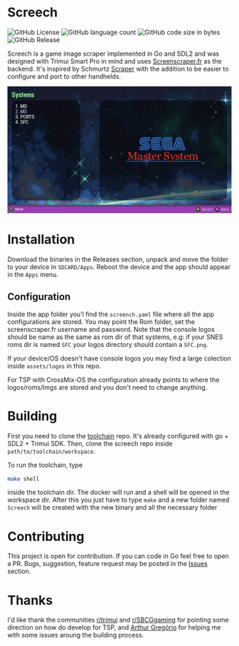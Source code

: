 # Screech

  <p align="left">
  <img alt="GitHub License" src="https://img.shields.io/github/license/anibaldeboni/screech?logo=gnu">
  <img alt="GitHub language count" src="https://img.shields.io/github/languages/count/anibaldeboni/screech?logo=go">
  <img alt="GitHub code size in bytes" src="https://img.shields.io/github/languages/code-size/anibaldeboni/rapper">
  <img href="https://github.com/anibaldeboni/rapper/releases/latest" alt="GitHub Release" src="https://img.shields.io/github/v/release/anibaldeboni/screech?logo=semanticrelease">
  </p>

Screech is a game image scraper implemented in Go and SDL2 and was designed with Trimui Smart Pro in mind and uses [Screenscraper.fr](https://www.screenscraper.fr/) as the backend. It's inspired by Schmurtz [Scraper](https://github.com/schmurtzm/TrimUI-Smart-Pro/tree/main/Scraper) with the addition to be easier to configure and port to other handhelds.

![Screench main screen](./assets/screenshot.png)

# Installation
Download the binaries in the Releases section, unpack and move the folder to your device in  `SDCARD/Apps`. Reboot the device and the app should appear in the `Apps` menu.

## Configuration
Inside the app folder you'l find the `screench.yaml` file where all the app configurations are stored. You may point the Rom folder, set the screenscraper.fr username and password. Note that the console logos should be name as the same as rom dir of that systems, e.g: if your SNES roms dir is named `SFC` your logos directory should contain a `SFC.png`.

If your device/OS doesn't have console logos you may find a large colection inside `assets/logos` in this repo.

For TSP with CrossMix-OS the configuration already points to where the logos/roms/Imgs are stored and you don't need to change anything.

# Building

First you need to clone the [toolchain](https://github.com/anibaldeboni/trimui-smart-pro-toolchain) repo. It's already configured with go + SDL2 + Trimui SDK.
Then, clone the screech repo inside `path/to/toolchain/workspace`.

To run the toolchain, type
```sh
make shell
```
inside the toolchain dir. The docker will run and a shell will be opened in the workspace dir.
After this you just have to type `make` and a new folder named `Screech` will be created with the new binary and all the necessary folder

# Contributing

This project is open for contribution. If you can code in Go feel free to open a PR.
 Bugs, suggestion, feature request may be posted in the [Issues](https://github.com/anibaldeboni/screech/issues) section.


# Thanks
I'd like thank the communities [r/trimui](https://www.reddit.com/r/trimui/) and [r/SBCGgaming](https://www.reddit.com/r/SBCGaming/) for pointing some direction on how do develop for TSP, and [Arthur Gregório](https://github.com/ogregorio?tab=repositories) for helping me with some issues aroung the building process.
